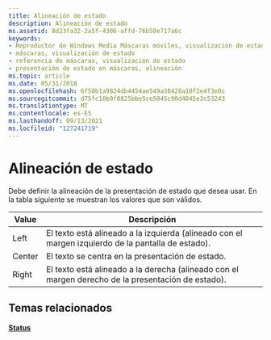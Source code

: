 ```yaml
---
title: Alineación de estado
description: Alineación de estado
ms.assetid: 8d23fa32-2a5f-4306-affd-76b50e717a6c
keywords:
- Reproductor de Windows Media Máscaras móviles, visualización de estado
- máscaras, visualización de estado
- referencia de máscaras, visualización de estado
- presentación de estado en máscaras, alineación
ms.topic: article
ms.date: 05/31/2018
ms.openlocfilehash: 6f50b1a9824db4454ae549a38428a10f2e4f3e0c
ms.sourcegitcommit: d75fc10b9f0825bbe5ce5045c90d4045e3c53243
ms.translationtype: MT
ms.contentlocale: es-ES
ms.lasthandoff: 09/13/2021
ms.locfileid: "127241719"
---
```

# <a name="status-alignment"></a>Alineación de estado

Debe definir la alineación de la presentación de estado que desea usar. En la tabla siguiente se muestran los valores que son válidos.



| Value  | Descripción                                                                       |
|--------|-----------------------------------------------------------------------------------|
| Left   | El texto está alineado a la izquierda (alineado con el margen izquierdo de la pantalla de estado).   |
| Center | El texto se centra en la presentación de estado.                                       |
| Right  | El texto está alineado a la derecha (alineado con el margen derecho de la presentación de estado). |



 

## <a name="related-topics"></a>Temas relacionados

<dl> <dt>

[**Status**](status.md)
</dt> </dl>

 

 




